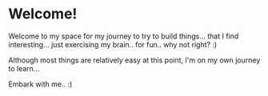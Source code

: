 # Welcome!

Welcome to my space for my journey to try to build things... that I find interesting... just exercising my brain.. for fun.. why not right? :)

Although most things are relatively easy at this point, I'm on my own journey to learn...

Embark with me.. :)
